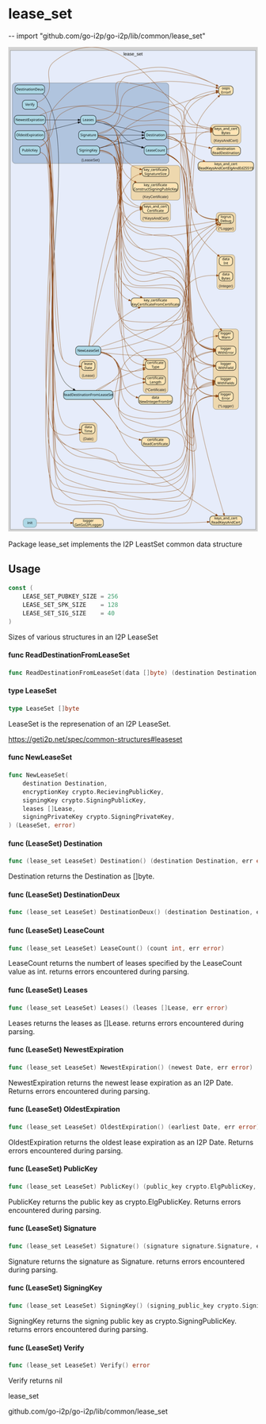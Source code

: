 # lease_set
--
    import "github.com/go-i2p/go-i2p/lib/common/lease_set"

![lease_set.svg](lease_set.svg)

Package lease_set implements the I2P LeastSet common data structure

## Usage

```go
const (
	LEASE_SET_PUBKEY_SIZE = 256
	LEASE_SET_SPK_SIZE    = 128
	LEASE_SET_SIG_SIZE    = 40
)
```
Sizes of various structures in an I2P LeaseSet

#### func  ReadDestinationFromLeaseSet

```go
func ReadDestinationFromLeaseSet(data []byte) (destination Destination, remainder []byte, err error)
```

#### type LeaseSet

```go
type LeaseSet []byte
```

LeaseSet is the represenation of an I2P LeaseSet.

https://geti2p.net/spec/common-structures#leaseset

#### func  NewLeaseSet

```go
func NewLeaseSet(
	destination Destination,
	encryptionKey crypto.RecievingPublicKey,
	signingKey crypto.SigningPublicKey,
	leases []Lease,
	signingPrivateKey crypto.SigningPrivateKey,
) (LeaseSet, error)
```

#### func (LeaseSet) Destination

```go
func (lease_set LeaseSet) Destination() (destination Destination, err error)
```
Destination returns the Destination as []byte.

#### func (LeaseSet) DestinationDeux

```go
func (lease_set LeaseSet) DestinationDeux() (destination Destination, err error)
```

#### func (LeaseSet) LeaseCount

```go
func (lease_set LeaseSet) LeaseCount() (count int, err error)
```
LeaseCount returns the numbert of leases specified by the LeaseCount value as
int. returns errors encountered during parsing.

#### func (LeaseSet) Leases

```go
func (lease_set LeaseSet) Leases() (leases []Lease, err error)
```
Leases returns the leases as []Lease. returns errors encountered during parsing.

#### func (LeaseSet) NewestExpiration

```go
func (lease_set LeaseSet) NewestExpiration() (newest Date, err error)
```
NewestExpiration returns the newest lease expiration as an I2P Date. Returns
errors encountered during parsing.

#### func (LeaseSet) OldestExpiration

```go
func (lease_set LeaseSet) OldestExpiration() (earliest Date, err error)
```
OldestExpiration returns the oldest lease expiration as an I2P Date. Returns
errors encountered during parsing.

#### func (LeaseSet) PublicKey

```go
func (lease_set LeaseSet) PublicKey() (public_key crypto.ElgPublicKey, err error)
```
PublicKey returns the public key as crypto.ElgPublicKey. Returns errors
encountered during parsing.

#### func (LeaseSet) Signature

```go
func (lease_set LeaseSet) Signature() (signature signature.Signature, err error)
```
Signature returns the signature as Signature. returns errors encountered during
parsing.

#### func (LeaseSet) SigningKey

```go
func (lease_set LeaseSet) SigningKey() (signing_public_key crypto.SigningPublicKey, err error)
```
SigningKey returns the signing public key as crypto.SigningPublicKey. returns
errors encountered during parsing.

#### func (LeaseSet) Verify

```go
func (lease_set LeaseSet) Verify() error
```
Verify returns nil



lease_set

github.com/go-i2p/go-i2p/lib/common/lease_set
